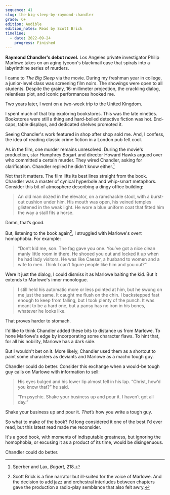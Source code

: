 ```yaml
---
sequence: 41
slug: the-big-sleep-by-raymond-chandler
grade: C+
edition: Audible
edition_notes: Read by Scott Brick
timeline:
  - date: 2022-09-24
    progress: Finished
---
```


**Raymond Chandler's debut novel.** Los Angeles private investigator Philip Marlowe takes on an aging tycoon's blackmail case that spirals into a labyrinthine series of murders.

<!-- end -->

I came to _The Big Sleep_ via the movie. During my freshman year in college, a junior-level class was screening film noirs. The showings were open to all students. Despite the grainy, 16-millimeter projection, the crackling dialog, relentless plot, and iconic performances hooked me.

Two years later, I went on a two-week trip to the United Kingdom.

I spent much of that trip exploring bookstores. This was the late nineties. Bookstores were still a thing and hard-boiled detective fiction was hot. End-caps, table displays, and dedicated shelves promoted it.

Seeing Chandler's work featured in shop after shop sold me. And, I confess, the idea of reading classic crime fiction in a London pub felt cool.

As in the film, one murder remains unresolved. During the movie's production, star Humphrey Bogart and director Howard Hawks argued over who committed a certain murder. They wired Chandler, asking for clarification. Chandler replied he didn't know either.[^1]

Not that it matters. The film lifts its best lines straight from the book. Chandler was a master of cynical hyperbole and whip-smart metaphors. Consider this bit of atmosphere describing a dingy office building:

> An old man dozed in the elevator, on a ramshackle stool, with a burst-out cushion under him. His mouth was open, his veined temples glistened in the weak light. He wore a blue uniform coat that fitted him the way a stall fits a horse.

Damn, that’s good.

But, listening to the book again[^2], I struggled with Marlowe's overt homophobia. For example:

> “Don’t kid me, son. The fag gave you one. You’ve got a nice clean manly little room in there. He shooed you out and locked it up when he had lady visitors. He was like Caesar, a husband to women and a wife to men. Think I can’t figure people like him and you out?”

Were it just the dialog, I could dismiss it as Marlowe baiting the kid. But it extends to Marlowe's inner monologue.

> I still held his automatic more or less pointed at him, but he swung on me just the same. It caught me flush on the chin. I backstepped fast enough to keep from falling, but I took plenty of the punch. It was meant to be a hard one, but a pansy has no iron in his bones, whatever he looks like.

That proves harder to stomach.

I'd like to think Chandler added these bits to distance us from Marlowe. To hone Marlowe's edge by incorporating some character flaws. To hint that, for all his nobility, Marlowe has a dark side.

But I wouldn't bet on it. More likely, Chandler used them as a shortcut to paint some characters as deviants and Marlowe as a macho tough guy.

Chandler could do better. Consider this exchange when a would-be tough guy calls on Marlowe with information to sell:

> His eyes bulged and his lower lip almost fell in his lap. “Christ, how’d you know that?” he said.
>
> “I’m psychic. Shake your business up and pour it. I haven’t got all day.”

Shake your business up and pour it. _That’s_ how you write a tough guy.

So what to make of the book? I'd long considered it one of the best I'd ever read, but this latest read made me reconsider.

It's a good book, with moments of indisputable greatness, but ignoring the homophobia, or excusing it as a product of its time, would be disingenuous.

Chandler could do better.

[^1]: Sperber and Lax, _Bogart_, 218.
[^2]: Scott Brick is a fine narrator but ill-suited for the voice of Marlowe. And the decision to add jazz and orchestral interludes between chapters gave the production a radio-play semblance that also felt awry.
